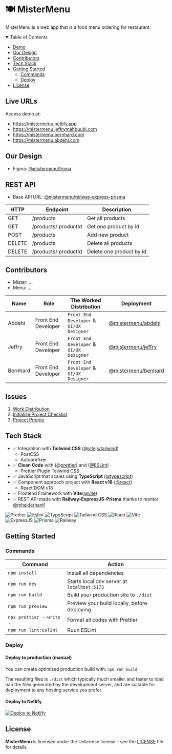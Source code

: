 # 🍽️ MisterMenu

MisterMenu is a web app that is a food menu ordering for restaurant.

<details open>
<summary> Table of Contents </summary>

- [Demo](#demo)
- [Our Design](#our-design)
- [Contributors](#contributors)
- [Tech Stack](#tech-stack)
- [Getting Started](#getting-started)
  - [Commands](#commands)
  - [Deploy](#deploy)
- [License](#license)

</details>

## Live URLs

Access demo at:

- <https://mistermenu.netlify.app>
- <https://mistermenu.jeffrymahbuubi.com>
- <https://mistermenu.bernhard.com>
- <https://mistermenu.abdehi.com>

## Our Design

- Figma: [@mistermenu/figma](https://www.figma.com/file/R2vcyMmktVMeFGhRPJpPT9/Mister-Menu)

## REST API

- Base API URL: [@mistermenu/railway-express-prisma](https://mistermenu-api.up.railway.app)

| HTTP   | Endpoint             | Description              |
| ------ | -------------------- | ------------------------ |
| GET    | /products            | Get all products         |
| GET    | /products/:productId | Get one product by id    |
| POST   | /products            | Add new product          |
| DELETE | /products            | Delete all products      |
| DELETE | /products/:productId | Delete one product by id |

## Contributors

- Mister: ...
- Menu: ...

| Name     | Role                | The Worked Distribution                  | Deployment                                                   |
| -------- | ------------------- | ---------------------------------------- | ------------------------------------------------------------ |
| Abdehi   | Front End Developer | `Front End Developer` & `UI/UX Designer` | [@mistermenu/abdehi](https://mistermenu.abdehi.com)          |
| Jeffry   | Front End Developer | `Front End Developer` & `UI/UX Designer` | [@mistermenu/jeffry](https://mistermenu.jeffrymahbuubi.com)  |
| Bernhard | Front End Developer | `Front End Developer` & `UI/UX Designer` | [@mistermenu/benhard](https://mistermenu.benhardhustomo.com) |

## Issues

1. [Work Distribution](https://github.com/mistermenu/mistermenu/issues/1)
2. [Initialize Project Checklist](https://github.com/mistermenu/mistermenu/issues/2)
3. [Project Priority](https://github.com/mistermenu/mistermenu/issues/3)

## Tech Stack

- ✅ Integration with **Tailwind CSS** ([@vitejs/tailwind](https://tailwindcss.com/docs/guides/vite))
  - PostCSS
  - Autoprefixer
- ✅ **Clean Code** with ([@prettier](https://prettier.io/docs/en/install.html)) and ([@ESLint](https://eslint.org/))
  - Prettier Plugin Tailwind CSS
- ✅ JavaScript that scales using **TypeScript** ([@typescript](https://www.typescriptlang.org/docs/handbook/intro.html))
- ✅ Component approach project with **React v18** ([@react](https://create-react-app.dev/docs/getting-started/))
  - React DOM v18
- ✅ Frontend Framework with **Vite**([@vite](https://vitejs.dev/guide/))
- ✅ REST API made with **Railway-ExpressJS-Prisma** thanks to mentor [@mhaidarhanif](https://github.com/mhaidarhanif)

![Prettier](https://img.shields.io/badge/prettier-1A2C34?style=for-the-badge&logo=prettier&logoColor=F7BA3E)
![Eslint](https://img.shields.io/badge/eslint-3A33D1?style=for-the-badge&logo=eslint&logoColor=white)
![TypeScript](https://img.shields.io/badge/TypeScript-007ACC?style=for-the-badge&logo=typescript&logoColor=white)
![Tailwind CSS](https://img.shields.io/badge/Tailwind_CSS-38B2AC?style=for-the-badge&logo=tailwind-css&logoColor=white)
![React](https://img.shields.io/badge/React-20232A?style=for-the-badge&logo=react&logoColor=61DAFB)
![Vite](https://img.shields.io/badge/Vite-B73BFE?style=for-the-badge&logo=vite&logoColor=FFD62E)
![ExpressJS](https://img.shields.io/badge/Express.js-000000?style=for-the-badge&logo=express&logoColor=white)
![Prisma](https://img.shields.io/badge/Prisma-3982CE?style=for-the-badge&logo=Prisma&logoColor=white)
![Railway](https://img.shields.io/badge/Railway-131415?style=for-the-badge&logo=railway&logoColor=white)

## Getting Started

### Commands

| Command                  | Action                                       |
| ------------------------ | -------------------------------------------- |
| `npm install`            | Install all dependencies                     |
| `npm run dev`            | Starts local dev server at `localhost:5173`  |
| `npm run build`          | Build your production site to `./dist`       |
| `npm run preview`        | Preview your build locally, before deploying |
| `npx prettier --write .` | Format all codes with Prettier               |
| `npm run lint:eslint`    | Ruun ESLint                                  |

### Deploy

#### Deploy to production (manual)

You can create optimized production build with:
`npm run build`

The resulting files is `./dist` which typically much smaller and faster to load han the files generated by the development server, and are suitable for deployment to any hosting service you prefer.

#### Deploy to Netlify

[![Deploy to Netlify](https://www.netlify.com/img/deploy/button.svg)](https://app.netlify.com/start/deploy?repository=https://github.com/mistermenu/mistermenu)

## License

**MisterMenu** is licensed under the Unlicense license - see the [LICENSE](https://github.com/mistermenu/mistermenu/blob/main/LICENSE) file for details.
